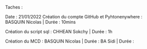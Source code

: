 Taches : 

Date : 21/01/2022
Création du compte GitHub et Pyhtonenywhere : BASQUIN Nicolas | Durée : 10mins 

Création du script sql : CHHEAN Sokchy | Durée : 1h

Création du MCD : BASQUIN Nicolas | Durée : 
                  BA Sidi         | Durée :  

